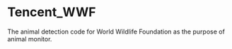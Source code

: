 # Tencent_WWF
 The animal detection code for World Wildlife Foundation as the purpose of animal monitor.
